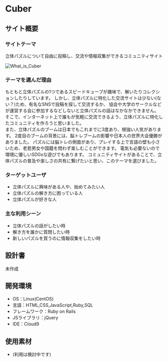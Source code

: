 # Cuber

## サイト概要
### サイトテーマ
立体パズルについて自由に投稿し、交流や情報収集ができるコミュニティサイト

![What_is_Cuber](https://user-images.githubusercontent.com/121597200/227776873-74909341-f6f6-4644-ade4-ee5b2e44761d.png)

### テーマを選んだ理由
もともと立体パズルの1つであるスピードキューブが趣味で、解いたりコレクションしたりしています。
しかし、立体パズルに特化した交流サイトは少ない(ない？)ため、有名なSNSで投稿を探して交流するか、
協会や大学のサークルなどが運営する会に参加するなどしないと立体パズルの話はなかなかできません。
そこで、インターネット上で誰もが気軽に交流できるよう、立体パズルに特化したコミュニティを作ろうと思いました。  
また、立体パズルのブームは日本でもこれまでに3度あり、根強い人気があります。
2度目のブームの背景には、脳トレブームの影響や日本人の世界大会優勝がありました。
パズルには脳トレの側面があり、プレイする上で言語の壁も小さいため、老若男女や国籍を問わず楽しむことができます。
電気も必要ないので環境に優しいSDGsな遊びでもあります。
コミュニティサイトがあることで、立体パズルの普及や楽しさの共有に繋げたいと思い、このテーマを選びました。


### ターゲットユーザ
- 立体パズルに興味がある人や、始めてみたい人  
- 立体パズルの解き方に困っている人  
- 立体パズルが好きな人


### 主な利用シーン
- 立体パズルの話がしたい時
- 解き方を誰かに質問したい時
- 新しいパズルを買うのに情報収集をしたい時


## 設計書
未作成

## 開発環境
- OS：Linux(CentOS)
- 言語：HTML,CSS,JavaScript,Ruby,SQL
- フレームワーク：Ruby on Rails
- JSライブラリ：jQuery
- IDE：Cloud9

## 使用素材
- (利用は検討中です)
